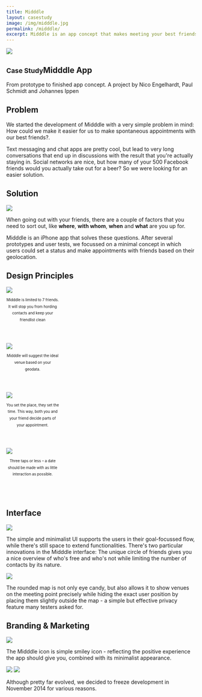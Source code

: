 ```yaml
---
title: Midddle
layout: casestudy
image: /img/midddle.jpg
permalink: /midddle/
excerpt: Midddle is an app concept that makes meeting your best friends super easy. A case study.
---
```

<section id="content" class="intro">
	<div class="inner">
		<img src="http://placehold.it/200x200/">
	  <h1><small>Case Study</small>Midddle App</h1>
		<p>From prototype to finished app concept. A project by Nico Engelhardt, Paul Schmidt and Johannes Ippen</p>
	</div>
</section>
<section>
  <div class="inner">
    <h2>Problem</h2>
    <p>We started the development of Midddle with a very simple problem in mind: How could we make it easier for us to make spontaneous appointments with our best friends?. </p>
    <p>Text messaging and chat apps are pretty cool, but lead to very long conversations that end up in discussions with the result that you're actually staying in. Social networks are nice, but how many of your 500 Facebook friends would you actually take out for a beer? So we were looking for an easier solution. </p>
</div>
</section>
<section>
  <h2>Solution</h2>
  <img src="http://placehold.it/800x300&text=prototypes">
  <div class="inner">
    <p>When going out with your friends, there are a couple of factors that you need to sort out, like <strong>where</strong>, <strong>with whom</strong>, <strong>when</strong> and <strong>what</strong> are you up for.</p>
    <p>Midddle is an iPhone app that solves these questions. After several prototypes and user tests, we focussed on a minimal concept in which users could set a status and make appointments with friends based on their geolocation.</p>
  </div>
</section>
<section>
  <style>
    .inner.four .col{width:140px;padding-bottom:3em;}
    .inner.four h3{text-align:center;}
    .inner.four p{font-size:70%;line-height:1.8em;text-align:center;}
  </style>
  <h2>Design Principles</h2>
  <div class="inner grid four">
    <div class="col">
      <img src="http://placehold.it/100x100">
      <p>Midddle is limited to 7 friends. It will stop you from hording contacts and keep your friendlist clean</p>
    </div>
    <div class="col">
      <img src="http://placehold.it/100x100">
      <p>Midddle will suggest the ideal venue based on your geodata.</p>
    </div>
    <div class="col">
      <img src="http://placehold.it/100x100">
      <p>You set the place, they set the time. This way, both you and your friend decide parts of your appointment. </p>
    </div>
    <div class="col">
      <img src="http://placehold.it/100x100">
      <p>Three taps or less – a date should be made with as little interaction as possible.</p>
    </div>
  </div>
</section>
<section class="projects">
  <style>
    .projects .inner:nth-child(2n+1) {box-direction:reverse;-moz-box-direction:reverse;-webkit-box-direction:reverse;}
  </style>
  <h2>Interface</h2>
  <div class="inner grid">
    <div class="col">
      <img src="http://placehold.it/320x568&text=friendlist">
    </div>
    <div class="col">
      <p>The simple and minimalist UI supports the users in their goal-focussed flow, while there's still space to extend functionalities. There's two particular innovations in the Midddle interface: The unique circle of friends gives you a nice overview of who's free and who's not while limiting the number of contacts by its nature.</p>
    </div>
  </div>
  <div class="inner grid">
    <div class="col">
      <img src="http://placehold.it/320x568&text=mapview">
    </div>
    <div class="col">
      <p>The rounded map is not only eye candy, but also allows it to show venues on the meeting point precisely while hiding the exact user position by placing them slightly outside the map - a simple but effective privacy feature many testers asked for.</p>
    </div>
  </div>
</section>
<section>
  <h2>Branding &amp; Marketing</h2>
  <div class="inner">
    <img src="http://placehold.it/640x360&text=video">
    <p>The Midddle icon is simple smiley icon - reflecting the positive experience the app should give you, combined with its minimalist appearance.</p>
    <img src="http://placehold.it/640x300&text=appstore+screenshots">
    <img src="http://placehold.it/640x800&text=landing+page">
    <p>Although pretty far evolved, we decided to freeze development in November 2014 for various reasons. </p>
  </div>
</section>